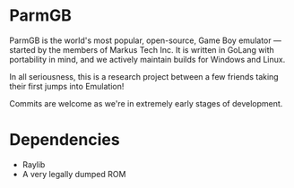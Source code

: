 # ParmGB
ParmGB is the world's most popular, open-source, Game Boy emulator — started by the members of Markus Tech Inc. It is written in GoLang with portability in mind, and we actively maintain builds for Windows and Linux.

In all seriousness, this is a research project between a few friends taking their first jumps into Emulation!

Commits are welcome as we're in extremely early stages of development.

# Dependencies
* Raylib
* A very legally dumped ROM
